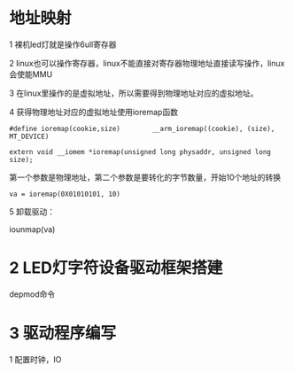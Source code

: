 # 地址映射

1 裸机led灯就是操作6ull寄存器

2 linux也可以操作寄存器，linux不能直接对寄存器物理地址直接读写操作，linux会使能MMU

3 在linux里操作的是虚拟地址，所以需要得到物理地址对应的虚拟地址。

4 获得物理地址对应的虚拟地址使用ioremap函数

```
#define ioremap(cookie,size)		__arm_ioremap((cookie), (size), MT_DEVICE)
```

```
extern void __iomem *ioremap(unsigned long physaddr, unsigned long size);
```

第一个参数是物理地址，第二个参数是要转化的字节数量，开始10个地址的转换

```
va = ioremap(0X01010101, 10) 
```

5 卸载驱动：

iounmap(va)



# 2 LED灯字符设备驱动框架搭建

depmod命令



# 3 驱动程序编写

1 配置时钟，IO